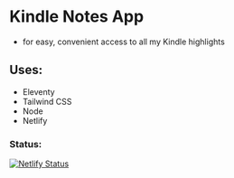 # Kindle Notes App

- for easy, convenient access to all my Kindle highlights

## Uses:

- Eleventy
- Tailwind CSS
- Node
- Netlify

### Status:

[![Netlify Status](https://api.netlify.com/api/v1/badges/f971b0bc-e512-4b00-93c0-c55647af9a3b/deploy-status)](https://app.netlify.com/sites/kindle-notes/deploys)
